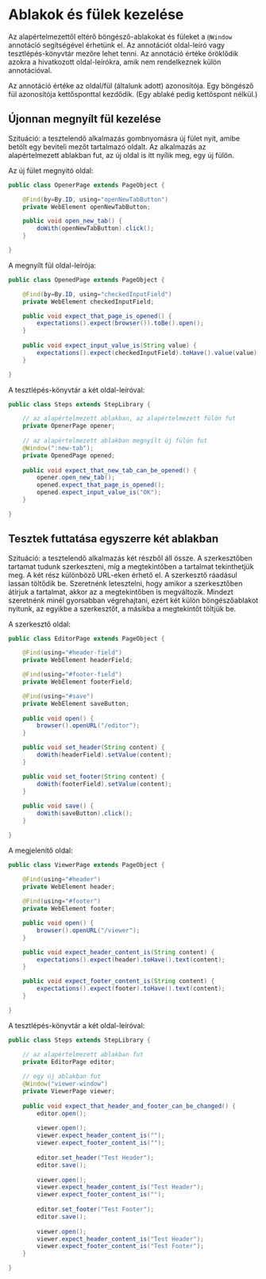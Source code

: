 # Ablakok és fülek kezelése

Az alapértelmezettől eltérő böngésző-ablakokat és füleket a `@Window` annotáció segítségével érhetünk el. Az annotációt oldal-leíró vagy tesztlépés-könyvtár
mezőre lehet tenni. Az annotáció értéke öröklődik azokra a hivatkozott oldal-leírókra, amik nem rendelkeznek külön annotációval.

Az annotáció értéke az oldal/fül (általunk adott) azonosítója. Egy böngésző fül azonosítója kettősponttal kezdődik. (Egy ablaké pedig kettőspont nélkül.)

## Újonnan megnyílt fül kezelése

Szituáció: a tesztelendő alkalmazás gombnyomásra új fület nyit, amibe betölt egy beviteli mezőt tartalmazó oldalt.
Az alkalmazás az alapértelmezett ablakban fut, az új oldal is itt nyílik meg, egy új fülön.

Az új fület megnyitó oldal:
```java
public class OpenerPage extends PageObject {

	@Find(by=By.ID, using="openNewTabButton")
	private WebElement openNewTabButton;

	public void open_new_tab() {
		doWith(openNewTabButton).click();
	}

}
```

A megnyílt fül oldal-leírója:
```java
public class OpenedPage extends PageObject {

	@Find(by=By.ID, using="checkedInputField")
	private WebElement checkedInputField;

	public void expect_that_page_is_opened() {
		expectations().expect(browser()).toBe().open();
	}
	
	public void expect_input_value_is(String value) {
		expectations().expect(checkedInputField).toHave().value(value);
	}

}
```

A tesztlépés-könyvtár a két oldal-leíróval:
```java
public class Steps extends StepLibrary {

	// az alapértelmezett ablakban, az alapértelmezett fülön fut
	private OpenerPage opener;
	
	// az alapértelmezett ablakban megnyílt új fülön fut
	@Window(":new-tab");
	private OpenedPage opened;
	
	public void expect_that_new_tab_can_be_opened() {
		opener.open_new_tab();
		opened.expect_that_page_is_opened();
		opened.expect_input_value_is("OK");
	}

}
```

## Tesztek futtatása egyszerre két ablakban

Szituáció: a tesztelendő alkalmazás két részből áll össze. A szerkesztőben tartamat tudunk szerkeszteni, míg a megtekintőben a tartalmat tekinthetjük meg. A két rész különböző URL-eken
érhető el. A szerkesztő ráadásul lassan töltődik be. Szeretnénk letesztelni, hogy amikor a szerkesztőben átírjuk a tartalmat, akkor az a megtekintőben is megváltozik. Mindezt szeretnénk
minél gyorsabban végrehajtani, ezért két külön böngészőablakot nyitunk, az egyikbe a szerkesztőt, a másikba a megtekintőt töltjük be.

A szerkesztő oldal:
```java
public class EditorPage extends PageObject {

	@Find(using="#header-field")
	private WebElement headerField;

	@Find(using="#footer-field")
	private WebElement footerField;

	@Find(using="#save")
	private WebElement saveButton;
	
	public void open() {
		browser().openURL("/editor");
	}

	public void set_header(String content) {
		doWith(headerField).setValue(content);
	}

	public void set_footer(String content) {
		doWith(footerField).setValue(content);
	}
	
	public void save() {
		doWith(saveButton).click();
	}

}
```

A megjelenítő oldal:
```java
public class ViewerPage extends PageObject {

	@Find(using="#header")
	private WebElement header;
	
	@Find(using="#footer")
	private WebElement footer;

	public void open() {
		browser().openURL("/viewer");
	}

	public void expect_header_content_is(String content) {
		expectations().expect(header).toHave().text(content);
	}

	public void expect_footer_content_is(String content) {
		expectations().expect(footer).toHave().text(content);
	}

}
```

A tesztlépés-könyvtár a két oldal-leíróval:
```java
public class Steps extends StepLibrary {

	// az alapértelmezett ablakban fut
	private EditorPage editor;
	
	// egy új ablakban fut
	@Window("viewer-window")
	private ViewerPage viewer;
	
	public void expect_that_header_and_footer_can_be_changed() {
		editor.open();
		
		viewer.open();
		viewer.expect_header_content_is("");
		viewer.expect_footer_content_is("");
		
		editor.set_header("Test Header");
		editor.save();
		
		viewer.open();
		viewer.expect_header_content_is("Test Header");
		viewer.expect_footer_content_is("");
		
		editor.set_footer("Test Footer");
		editor.save();
		
		viewer.open();
		viewer.expect_header_content_is("Test Header");
		viewer.expect_footer_content_is("Test Footer");
	}

}
```
